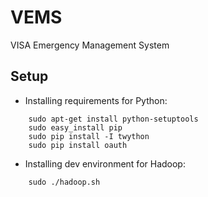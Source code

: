 VEMS
====

VISA Emergency Management System


Setup
-----

* Installing requirements for Python:

```
    sudo apt-get install python-setuptools
    sudo easy_install pip
    sudo pip install -I twython
    sudo pip install oauth
```


* Installing dev environment for Hadoop:

```
    sudo ./hadoop.sh
```
